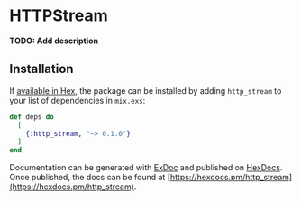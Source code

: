 # HTTPStream

**TODO: Add description**

## Installation

If [available in Hex](https://hex.pm/docs/publish), the package can be installed
by adding `http_stream` to your list of dependencies in `mix.exs`:

```elixir
def deps do
  [
    {:http_stream, "~> 0.1.0"}
  ]
end
```

Documentation can be generated with [ExDoc](https://github.com/elixir-lang/ex_doc)
and published on [HexDocs](https://hexdocs.pm). Once published, the docs can
be found at [https://hexdocs.pm/http_stream](https://hexdocs.pm/http_stream).

